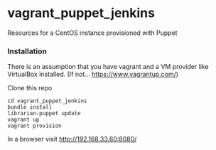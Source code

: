 # vagrant_puppet_jenkins
Resources for a CentOS instance provisioned with Puppet

### Installation
There is an assumption that you have vagrant and a VM provider like VirtualBox installed. (If not... https://www.vagrantup.com/)

Clone this repo

```
cd vagrant_puppet_jenkins
bundle install
librarian-puppet update
vagrant up
vagrant provision
```

In a browser visit http://192.168.33.60:8080/
